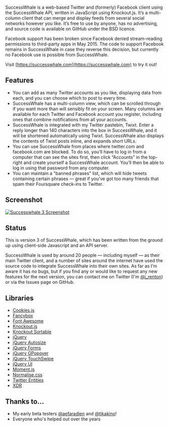 
SuccessWhale is a web-based Twitter and (formerly) Facebook client using the SuccessWhale API, written in JavaScript using Knockout.js. It’s a multi-column client that can merge and display feeds from several social networks however you like. It’s free to use by anyone, has no advertising, and source code is available on GitHub under the BSD licence.

Facebook support has been broken since Facebook denied stream-reading permissions to third-party apps in May 2015. The code to support Facebook remains in SuccessWhale in case they reverse this decision, but currently no Facebook use is possible from SuccessWhale.

Visit [https://successwhale.com](https://successwhale.com) to try it out!

Features
--------

* You can add as many Twitter accounts as you like, displaying data from each, and you can choose which to post to every time.
* SuccessWhale has a multi-column view, which can be scrolled through if you want more than will sensibly fit on your screen. Many columns are available for each Twitter and Facebook account you register, including ones that combine notifications from all your accounts.
* SuccessWhale is integrated with my Twitter pastebin, Twixt. Enter a reply longer than 140 characters into the box in SuccessWhale, and it will be shortened automatically using Twixt. SuccessWhale also displays the contents of Twixt posts inline, and expands short URLs.
* You can use SuccessWhale from places where twitter.com and facebook.com are blocked. To do so, you’ll have to log in from a computer that can see the sites first, then click “Accounts” in the top-right and create yourself a SuccessWhale account. You’ll then be able to log in using that password from any computer.
* You can maintain a "banned phrases" list, which will hide tweets containing certain phrases — great if you’ve got too many friends that spam their Foursquare check-ins to Twitter.

Screenshot
----------

[![Successwhale 3 Screenshot](http://files.ianrenton.com/successwhale-screenshot.png)](http://files.ianrenton.com/successwhale-screenshot.png)

Status
------

This is version 3 of SuccessWhale, which has been written from the ground up using client-side Javascript and an API server.

SuccessWhale is used by around 20 people — including myself — as their main Twitter client, and a number of sites around the internet have used the source code to integrate SuccessWhale into their own sites. As far as I’m aware it has no bugs, but if you find any or would like to request any new features for the next version, you can contact me on Twitter (I'm [@i_renton](http://www.twitter.com/i_renton)) or via the Issues page on GitHub.

Libraries
---------

 * [Cookies.js](https://github.com/ScottHamper/Cookies)
 * [Fancybox](http://fancybox.net/)
 * [Font Awesome](http://fortawesome.github.io/Font-Awesome/)
 * [Knockout.js](http://knockoutjs.com/)
 * [Knockout Sortable](https://github.com/rniemeyer/knockout-sortable)
 * [jQuery](http://jquery.com/)
 * [jQuery Autosize](http://www.jacklmoore.com/autosize/)
 * [jQuery Forms](http://malsup.com/jquery/form/)
 * [jQuery GPopover](https://github.com/markembling/jquery-gpopover)
 * [jQuery TouchSwipe](https://github.com/mattbryson/TouchSwipe-Jquery-Plugin)
 * [jQuery UI](http://jqueryui.com/)
 * [Moment.js](http://momentjs.com/)
 * [Normalise.css](http://git.io/normalize)
 * [Twitter Entities](https://gist.github.com/wadey/442463)
 * [XDR](https://gist.github.com/michaelcox/2655118)

Thanks to...
------------

  * My early beta testers [@aefaradien](http://www.twitter.com/aefaradien) and [@tikakino](http://www.twitter.com/tikakino)!
  * Everyone who's helped out over the years

